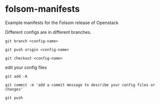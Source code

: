 folsom-manifests
================

Example manifests for the Folsom release of Openstack

Different configs are in different branches. 

	git branch <config-name>

	git push origin <config-name>

	git checkout <config-name>

edit your config files

	git add -A

	git commit -m 'add a commit message to describe your config files or changes'

	git push